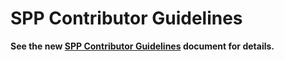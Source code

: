 # SPP Contributor Guidelines

**See the new [SPP Contributor Guidelines](https://github.com/shareportation/governance/blob/main/CONTRIBUTING.md) document for details.**
